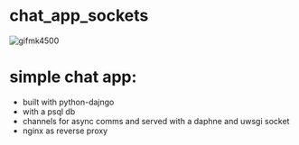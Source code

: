 # chat_app_sockets



![gifmk4500](https://user-images.githubusercontent.com/95537935/209253001-2dca1105-aa63-4e50-8f0b-a35c4aa4714b.gif)





# simple chat app:

- built with python-dajngo
- with a psql db
- channels for async comms and served with a daphne and uwsgi socket
- nginx as reverse proxy
